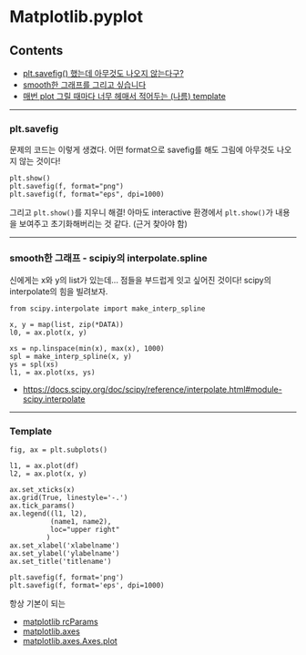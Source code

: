 # Matplotlib.pyplot

## Contents
- [plt.savefig() 했는데 아무것도 나오지 않는다구?](#reset)
- [smooth한 그래프를 그리고 싶습니다](#smooth-interpolate)
- [매번 plot 그릴 때마다 너무 헤매서 적어두는 (나름) template](#template)


* * *
### plt.savefig <a id="reset"></a>

문제의 코드는 이렇게 생겼다. 어떤 format으로 savefig를 해도 그림에 아무것도 나오지 않는 것이다!
```python3
plt.show()
plt.savefig(f, format="png")
plt.savefig(f, format="eps", dpi=1000)
```
그리고 ```plt.show()```를 지우니 해결! 아마도 interactive 환경에서 ```plt.show()```가 내용을 보여주고 초기화해버리는 것 같다. (근거 찾아야 함)


* * *
### smooth한 그래프 - scipiy의 interpolate.spline <a id="smooth-interpolate"></a>

신에게는 x와 y의 list가 있는데... 점들을 부드럽게 잇고 싶어진 것이다! scipy의 interpolate의 힘을 빌려보자.
```python3
from scipy.interpolate import make_interp_spline

x, y = map(list, zip(*DATA))
l0, = ax.plot(x, y)

xs = np.linspace(min(x), max(x), 1000)
spl = make_interp_spline(x, y)
ys = spl(xs)
l1, = ax.plot(xs, ys)
```
- https://docs.scipy.org/doc/scipy/reference/interpolate.html#module-scipy.interpolate


* * *
### Template
```python3
fig, ax = plt.subplots()

l1, = ax.plot(df)
l2, = ax.plot(x, y)

ax.set_xticks(x)
ax.grid(True, linestyle='-.')
ax.tick_params()
ax.legend((l1, l2),
          (name1, name2),
          loc="upper right"
         )
ax.set_xlabel('xlabelname')
ax.set_ylabel('ylabelname')
ax.set_title('titlename')

plt.savefig(f, format='png')
plt.savefig(f, format='eps', dpi=1000)
```
항상 기본이 되는 
- [matplotlib rcParams](https://matplotlib.org/tutorials/introductory/customizing.html#matplotlib-rcparams)
- [matplotlib.axes](https://matplotlib.org/api/axes_api.html#matplotlib.axes.Axes)
- [matplotlib.axes.Axes.plot](https://matplotlib.org/api/_as_gen/matplotlib.axes.Axes.plot.html#matplotlib-axes-axes-plot)
